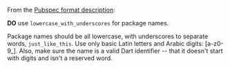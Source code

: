 
From the [Pubspec format description](https://dart.dev/tools/pub/pubspec):

**DO** use `lowercase_with_underscores` for package names.

Package names should be all lowercase, with underscores to separate words,
`just_like_this`.  Use only basic Latin letters and Arabic digits: [a-z0-9_].
Also, make sure the name is a valid Dart identifier -- that it doesn't start
with digits and isn't a reserved word.

